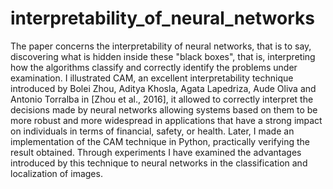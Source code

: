# interpretability_of_neural_networks
The paper concerns the interpretability of neural networks, that is to say, discovering what is hidden inside these "black boxes", that is, interpreting how the algorithms classify and correctly identify the problems under examination.
I illustrated CAM, an excellent interpretability technique introduced by Bolei Zhou, Aditya Khosla, Agata Lapedriza, Aude Oliva and Antonio Torralba in [Zhou et al., 2016], it allowed to correctly interpret the decisions made by neural networks allowing systems based on them to be more robust and more widespread in applications that have a strong impact on individuals in terms of financial, safety, or health. Later, I made an implementation of the CAM technique in Python, practically verifying the result obtained.
Through experiments I have examined the advantages introduced by this technique to neural networks in the classification and localization of images.
